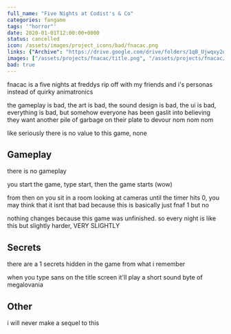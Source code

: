 ```yaml
---
full_name: "Five Nights at Codist's & Co"
categories: fangame
tags: '"horror"'
date: 2020-01-01T12:00:00+0000
status: cancelled
icon: /assets/images/project_icons/bad/fnacac.png
links: {"Archive": "https://drive.google.com/drive/folders/1qB_Ujwqxy2dyIM-dFEXYGVVRJHQa5AbL?usp=share_link"}
images: ["/assets/projects/fnacac/title.png", "/assets/projects/fnacac/gameplay1.png", "/assets/projects/fnacac/gameplay2.png", "/assets/projects/fnacac/gameplay3.png"]
bad: true
---
```


fnacac is a five nights at freddys rip off with my friends and i's personas instead of quirky animatronics

the gameplay is bad, the art is bad, the sound design is bad, the ui is bad, everything is bad, but somehow everyone has been gaslit into believing they want another pile of garbage on their plate to devour nom nom nom

like seriously there is no value to this game,
none

## Gameplay
there is no gameplay

you start the game, type start, then the game starts (wow)

from then on you sit in a room looking at cameras until the timer hits 0, you may think that it isnt that bad because this is basically just fnaf 1 but no

nothing changes because this game was unfinished. so every night is like this but slightly harder, VERY SLIGHTLY

## Secrets
there are a 1 secrets hidden in the game from what i remember 

when you type sans on the title screen it'll play a short sound byte of megalovania

## Other
i will never make a sequel to this